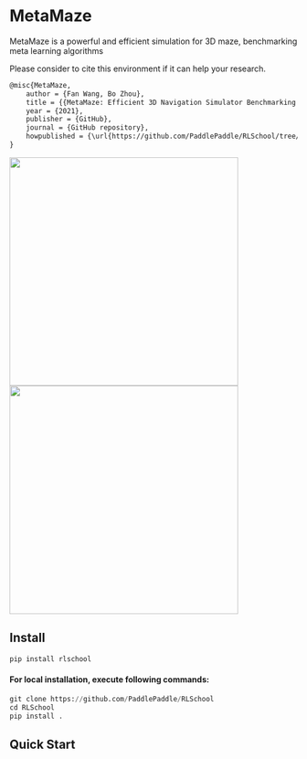 # MetaMaze

MetaMaze is a powerful and efficient simulation for 3D maze, benchmarking meta learning algorithms

Please consider to cite this environment if it can help your research.

```txt
@misc{MetaMaze,
    author = {Fan Wang, Bo Zhou},
    title = {{MetaMaze: Efficient 3D Navigation Simulator Benchmarking Meta-learning}},
    year = {2021},
    publisher = {GitHub},
    journal = {GitHub repository},
    howpublished = {\url{https://github.com/PaddlePaddle/RLSchool/tree/master/rlschool/metamaze}},
}
```

<img src="envs/img/demo_maze_small.gif" width="400"/>
<img src="envs/img/demo_maze_hug.gif" width="400"/>


## Install

```python
pip install rlschool
```

#### For local installation, execute following commands:

```python
git clone https://github.com/PaddlePaddle/RLSchool
cd RLSchool
pip install .
```

## Quick Start
